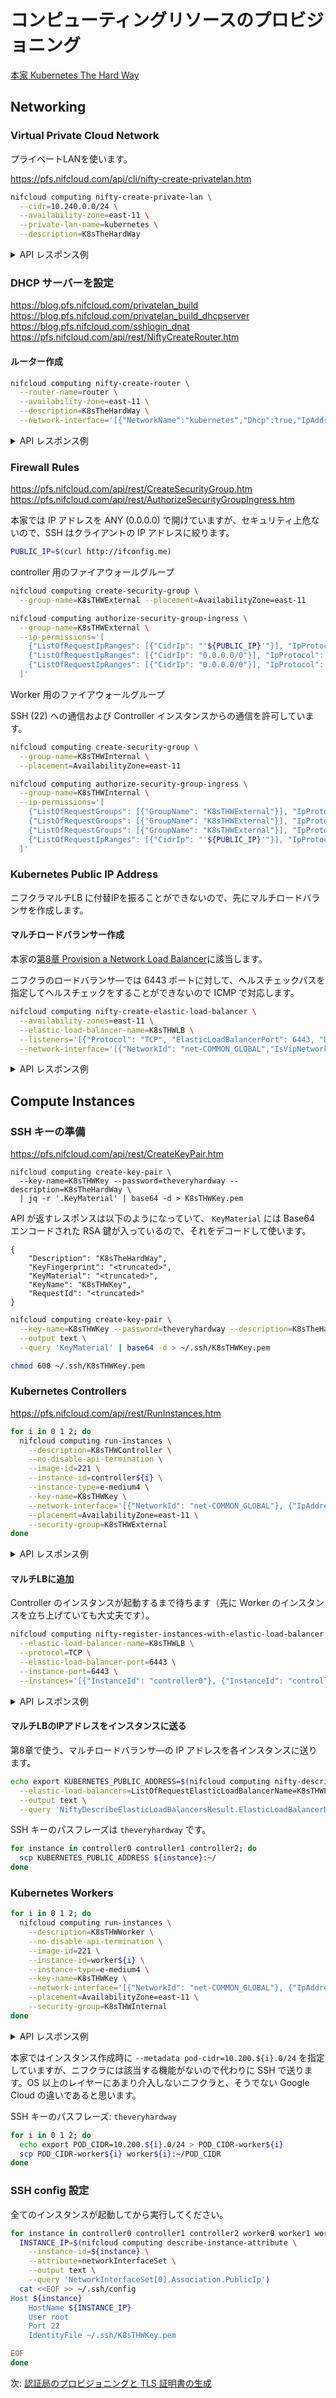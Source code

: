 # コンピューティングリソースのプロビジョニング

[本家 Kubernetes The Hard Way](https://github.com/kelseyhightower/kubernetes-the-hard-way/blob/master/docs/03-compute-resources.md)

## Networking

### Virtual Private Cloud Network

プライベートLANを使います。

https://pfs.nifcloud.com/api/cli/nifty-create-privatelan.htm

```sh
nifcloud computing nifty-create-private-lan \
  --cidr=10.240.0.0/24 \
  --availability-zone=east-11 \
  --private-lan-name=kubernetes \
  --description=K8sTheHardWay
```

<details>
<summary>API レスポンス例</summary>

```
{
    "PrivateLan": {
        "AccountingType": "2",
        "AvailabilityZone": "east-11",
        "CidrBlock": "10.240.0.0/24",
        "CreatedTime": "2021-12-08T00:00:00+09:00",
        "Description": "K8sTheHardWay",
        "ElasticLoadBalancingSet": [],
        "InstancesSet": [],
        "NetworkId": "<truncated>",
        "NetworkInterfaceSet": [],
        "NextMonthAccountingType": "2",
        "PrivateLanName": "kubernetes",
        "RemoteAccessVpnGatewaySet": [],
        "RouterSet": [],
        "SharingStatus": "none",
        "State": "available",
        "TagSet": [],
        "VpnGatewaySet": []
    },
    "RequestId": "<truncated>"
}
```

</details>


### DHCP サーバーを設定

https://blog.pfs.nifcloud.com/privatelan_build \
https://blog.pfs.nifcloud.com/privatelan_build_dhcpserver \
https://blog.pfs.nifcloud.com/sshlogin_dnat \
https://pfs.nifcloud.com/api/rest/NiftyCreateRouter.htm

#### ルーター作成

```sh
nifcloud computing nifty-create-router \
  --router-name=router \
  --availability-zone=east-11 \
  --description=K8sTheHardWay \
  --network-interface='[{"NetworkName":"kubernetes","Dhcp":true,"IpAddress":"10.240.0.1"}]'
```

<details><summary>API レスポンス例</summary>

```
{
    "RequestId": "<truncated>",
    "Router": {
        "AccountingType": "2",
        "AvailabilityZone": "east-11",
        "BackupInformation": {
            "IsBackup": false
        },
        "Description": "K8sTheHardWay",
        "GroupSet": [],
        "NetworkInterfaceSet": [
            {
                "Dhcp": true,
                "IpAddress": "10.240.0.1",
                "NetworkId": "<truncated>",
                "NetworkName": "kubernetes"
            }
        ],
        "NextMonthAccountingType": "2",
        "RouterId": "<truncated>",
        "RouterName": "router",
        "State": "pending",
        "Type": "small",
        "VersionInformation": {
            "IsLatest": true,
            "Version": "v3.2"
        }
    }
}
```

</details>

### Firewall Rules

https://pfs.nifcloud.com/api/rest/CreateSecurityGroup.htm
https://pfs.nifcloud.com/api/rest/AuthorizeSecurityGroupIngress.htm

本家では IP アドレスを ANY (0.0.0.0) で開けていますが、セキュリティ上危ないので、SSH はクライアントの IP アドレスに絞ります。

```sh
PUBLIC_IP=$(curl http://ifconfig.me)
```

controller 用のファイアウォールグループ

```sh
nifcloud computing create-security-group \
  --group-name=K8sTHWExternal --placement=AvailabilityZone=east-11
```

```sh
nifcloud computing authorize-security-group-ingress \
  --group-name=K8sTHWExternal \
  --ip-permissions='[
    {"ListOfRequestIpRanges": [{"CidrIp": "'${PUBLIC_IP}'"}], "IpProtocol": "tcp", "FromPort": 22},
    {"ListOfRequestIpRanges": [{"CidrIp": "0.0.0.0/0"}], "IpProtocol": "tcp", "FromPort": 6443},
    {"ListOfRequestIpRanges": [{"CidrIp": "0.0.0.0/0"}], "IpProtocol": "icmp"}
  ]'
```

Worker 用のファイアウォールグループ

SSH (22) への通信および Controller インスタンスからの通信を許可しています。

```sh
nifcloud computing create-security-group \
  --group-name=K8sTHWInternal \
  --placement=AvailabilityZone=east-11
```

```sh
nifcloud computing authorize-security-group-ingress \
  --group-name=K8sTHWInternal \
  --ip-permissions='[
    {"ListOfRequestGroups": [{"GroupName": "K8sTHWExternal"}], "IpProtocol": "tcp", "FromPort": 0, "ToPort": 65535},
    {"ListOfRequestGroups": [{"GroupName": "K8sTHWExternal"}], "IpProtocol": "udp", "FromPort": 0, "ToPort": 65535},
    {"ListOfRequestGroups": [{"GroupName": "K8sTHWExternal"}], "IpProtocol": "icmp"},
    {"ListOfRequestIpRanges": [{"CidrIp": "'${PUBLIC_IP}'"}], "IpProtocol": "tcp", "FromPort": 22}
  ]'
```

### Kubernetes Public IP Address

ニフクラマルチLB に付替IPを振ることができないので、先にマルチロードバランサを作成します。

#### マルチロードバランサー作成

本家の[第8章 Provision a Network Load Balancer](https://github.com/kelseyhightower/kubernetes-the-hard-way/blob/master/docs/08-bootstrapping-kubernetes-controllers.md#provision-a-network-load-balancer)に該当します。

ニフクラのロードバランサ―では 6443 ポートに対して、ヘルスチェックパスを指定してヘルスチェックをすることができないので ICMP で対応します。

```sh
nifcloud computing nifty-create-elastic-load-balancer \
  --availability-zones=east-11 \
  --elastic-load-balancer-name=K8sTHWLB \
  --listeners='[{"Protocol": "TCP", "ElasticLoadBalancerPort": 6443, "Description": "K8sTheHardWay", "RequestHealthCheck": {"Target": "ICMP", "Interval":5, "UnhealthyThreshold": 1}}]' \
  --network-interface='[{"NetworkId": "net-COMMON_GLOBAL","IsVipNetwork": true}]'
```

<details><summary>API レスポンス例</summary>

```
{
    "NiftyCreateElasticLoadBalancerResult": {
        "DNSName": ""
    }
}
```

</details>


## Compute Instances

### SSH キーの準備

https://pfs.nifcloud.com/api/rest/CreateKeyPair.htm

```
nifcloud computing create-key-pair \
  --key-name=K8sTHWKey --password=theveryhardway --description=K8sTheHardWay \
  | jq -r '.KeyMaterial' | base64 -d > K8sTHWKey.pem
```

API が返すレスポンスは以下のようになっていて、 `KeyMaterial` には Base64 エンコードされた RSA 鍵が入っているので、それをデコードして使います。

```
{
    "Description": "K8sTheHardWay",
    "KeyFingerprint": "<truncated>",
    "KeyMaterial": "<truncated>",
    "KeyName": "K8sTHWKey",
    "RequestId": "<truncated>"
}
```

```sh
nifcloud computing create-key-pair \
  --key-name=K8sTHWKey --password=theveryhardway --description=K8sTheHardWay \
  --output text \
  --query 'KeyMaterial' | base64 -d > ~/.ssh/K8sTHWKey.pem
```

```sh
chmod 600 ~/.ssh/K8sTHWKey.pem
```

### Kubernetes Controllers

https://pfs.nifcloud.com/api/rest/RunInstances.htm

```sh
for i in 0 1 2; do
  nifcloud computing run-instances \
    --description=K8sTHWController \
    --no-disable-api-termination \
    --image-id=221 \
    --instance-id=controller${i} \
    --instance-type=e-medium4 \
    --key-name=K8sTHWKey \
    --network-interface='[{"NetworkId": "net-COMMON_GLOBAL"}, {"IpAddress": "10.240.0.1'${i}'", "NetworkName": "kubernetes"}]' \
    --placement=AvailabilityZone=east-11 \
    --security-group=K8sTHWExternal
done
```

<details><summary>API レスポンス例</summary>

```
{
    "GroupSet": [],
    "InstancesSet": [
        {
            "AccountingType": "2",
            "Architecture": "x86_64",
            "BlockDeviceMapping": [],
            "Description": "K8sTHWController",
            "DnsName": "",
            "ImageId": "Ubuntu Server 20.04 LTS",
            "InstanceId": "controller0",
            "InstanceState": {
                "Code": 0,
                "Name": "pending"
            },
            "InstanceType": "e-medium4",
            "InstanceUniqueId": "<truncated>",
            "IpAddress": "",
            "IpAddressV6": "",
            "IpType": "static",
            "IsoImage": [],
            "KeyName": "K8sTHWKey",
            "LaunchTime": "2021-12-08T00:00:00.000000+09:00",
            "Monitoring": {
                "State": "monitoring-disabled"
            },
            "NetworkInterfaceSet": [
                {
                    "Association": {
                        "IpOwnerId": "",
                        "PublicDnsName": ""
                    },
                    "Attachment": {
                        "AttachTime": null,
                        "AttachmentID": "",
                        "DeleteOnTermination": true,
                        "DeviceIndex": 0,
                        "Status": "attached"
                    },
                    "Description": "",
                    "GroupSet": [],
                    "NetworkInterfaceId": "",
                    "NiftyNetworkId": "net-COMMON_GLOBAL",
                    "OwnerId": "",
                    "PrivateDnsName": "",
                    "PrivateIpAddressesSet": [],
                    "SourceDestCheck": "",
                    "Status": "processing",
                    "SubnetId": "",
                    "VpcId": ""
                },
                {
                    "Attachment": {
                        "AttachTime": null,
                        "AttachmentID": "",
                        "DeleteOnTermination": true,
                        "DeviceIndex": 0,
                        "Status": "attached"
                    },
                    "Description": "",
                    "GroupSet": [],
                    "NetworkInterfaceId": "",
                    "NiftyNetworkId": "<truncated>",
                    "NiftyNetworkName": "kubernetes",
                    "OwnerId": "",
                    "PrivateDnsName": "",
                    "PrivateIpAddressesSet": [],
                    "SourceDestCheck": "",
                    "Status": "processing",
                    "SubnetId": "",
                    "VpcId": ""
                }
            ],
            "NiftyPrivateIpType": "static",
            "Placement": {
                "AvailabilityZone": "east-11"
            },
            "Platform": "ubuntu",
            "PrivateDnsName": "10.240.0.10",
            "PrivateIpAddress": "10.240.0.10",
            "PrivateIpAddressV6": "",
            "RootDeviceType": "disk"
        }
    ],
    "OwnerId": "",
    "RequestId": "<truncated>",
    "ReservationId": ""
}
```

</details>

#### マルチLBに追加

Controller のインスタンスが起動するまで待ちます（先に Worker のインスタンスを立ち上げていても大丈夫です）。

```sh
nifcloud computing nifty-register-instances-with-elastic-load-balancer \
  --elastic-load-balancer-name=K8sTHWLB \
  --protocol=TCP \
  --elastic-load-balancer-port=6443 \
  --instance-port=6443 \
  --instances='[{"InstanceId": "controller0"}, {"InstanceId": "controller1"}, {"InstanceId": "controller2"}]'
```

<details><summary>API レスポンス例</summary>

```
{
    "NiftyRegisterInstancesWithElasticLoadBalancerResult": ""
}
```

</details>

#### マルチLBのIPアドレスをインスタンスに送る

第8章で使う、マルチロードバランサ―の IP アドレスを各インスタンスに送ります。

```sh
echo export KUBERNETES_PUBLIC_ADDRESS=$(nifcloud computing nifty-describe-elastic-load-balancers \
  --elastic-load-balancers=ListOfRequestElasticLoadBalancerName=K8sTHWLB \
  --output text \
  --query 'NiftyDescribeElasticLoadBalancersResult.ElasticLoadBalancerDescriptions[0].NetworkInterfaces[0].IpAddress') > KUBERNETES_PUBLIC_ADDRESS
```

SSH キーのパスフレーズは `theveryhardway` です。

```sh
for instance in controller0 controller1 controller2; do
  scp KUBERNETES_PUBLIC_ADDRESS ${instance}:~/
done
```


### Kubernetes Workers

```sh
for i in 0 1 2; do
  nifcloud computing run-instances \
    --description=K8sTHWWorker \
    --no-disable-api-termination \
    --image-id=221 \
    --instance-id=worker${i} \
    --instance-type=e-medium4 \
    --key-name=K8sTHWKey \
    --network-interface='[{"NetworkId": "net-COMMON_GLOBAL"}, {"IpAddress": "10.240.0.2'${i}'", "NetworkName": "kubernetes"}]' \
    --placement=AvailabilityZone=east-11 \
    --security-group=K8sTHWInternal
done
```

<details><summary>API レスポンス例</summary>

```
{
    "GroupSet": [],
    "InstancesSet": [
        {
            "AccountingType": "2",
            "Architecture": "x86_64",
            "BlockDeviceMapping": [],
            "Description": "K8sTHWWorker",
            "DnsName": "",
            "ImageId": "Ubuntu Server 20.04 LTS",
            "InstanceId": "worker0",
            "InstanceState": {
                "Code": 0,
                "Name": "pending"
            },
            "InstanceType": "e-medium4",
            "InstanceUniqueId": "<truncated>",
            "IpAddress": "",
            "IpAddressV6": "",
            "IpType": "static",
            "IsoImage": [],
            "KeyName": "K8sTHWKey",
            "LaunchTime": "2021-12-08T00:00:00.000000+09:00",
            "Monitoring": {
                "State": "monitoring-disabled"
            },
            "NetworkInterfaceSet": [
                {
                    "Association": {
                        "IpOwnerId": "",
                        "PublicDnsName": ""
                    },
                    "Attachment": {
                        "AttachTime": null,
                        "AttachmentID": "",
                        "DeleteOnTermination": true,
                        "DeviceIndex": 0,
                        "Status": "attached"
                    },
                    "Description": "",
                    "GroupSet": [],
                    "NetworkInterfaceId": "",
                    "NiftyNetworkId": "net-COMMON_GLOBAL",
                    "OwnerId": "",
                    "PrivateDnsName": "",
                    "PrivateIpAddressesSet": [],
                    "SourceDestCheck": "",
                    "Status": "processing",
                    "SubnetId": "",
                    "VpcId": ""
                },
                {
                    "Attachment": {
                        "AttachTime": null,
                        "AttachmentID": "",
                        "DeleteOnTermination": true,
                        "DeviceIndex": 0,
                        "Status": "attached"
                    },
                    "Description": "",
                    "GroupSet": [],
                    "NetworkInterfaceId": "",
                    "NiftyNetworkId": "<truncated>",
                    "NiftyNetworkName": "kubernetes",
                    "OwnerId": "",
                    "PrivateDnsName": "",
                    "PrivateIpAddressesSet": [],
                    "SourceDestCheck": "",
                    "Status": "processing",
                    "SubnetId": "",
                    "VpcId": ""
                }
            ],
            "NiftyPrivateIpType": "static",
            "Placement": {
                "AvailabilityZone": "east-11"
            },
            "Platform": "ubuntu",
            "PrivateDnsName": "10.240.0.20",
            "PrivateIpAddress": "10.240.0.20",
            "PrivateIpAddressV6": "",
            "RootDeviceType": "disk"
        }
    ],
    "OwnerId": "",
    "RequestId": "<truncated>",
    "ReservationId": ""
}
```

</details>

本家ではインスタンス作成時に `--metadata pod-cidr=10.200.${i}.0/24` を指定していますが、ニフクラには該当する機能がないので代わりに SSH で送ります。OS 以上のレイヤーにあまり介入しないニフクラと、そうでない Google Cloud の違いであると思います。

SSH キーのパスフレーズ: `theveryhardway`

```sh
for i in 0 1 2; do
  echo export POD_CIDR=10.200.${i}.0/24 > POD_CIDR-worker${i}
  scp POD_CIDR-worker${i} worker${i}:~/POD_CIDR
done
```

### SSH config 設定

全てのインスタンスが起動してから実行してください。

```sh
for instance in controller0 controller1 controller2 worker0 worker1 worker2; do
  INSTANCE_IP=$(nifcloud computing describe-instance-attribute \
    --instance-id=${instance} \
    --attribute=networkInterfaceSet \
    --output text \
    --query 'NetworkInterfaceSet[0].Association.PublicIp')
  cat <<EOF >> ~/.ssh/config
Host ${instance}
    HostName ${INSTANCE_IP}
    User root
    Port 22
    IdentityFile ~/.ssh/K8sTHWKey.pem

EOF
done
```

次: [認証局のプロビジョニングと TLS 証明書の生成](04-certificate-authority.md)
